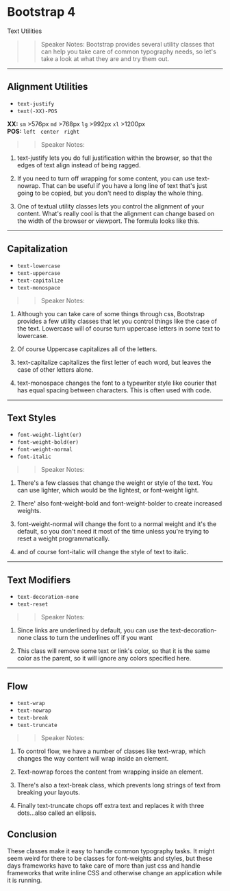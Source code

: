 <!-- .slide: data-state="title" -->

# Bootstrap 4

Text Utilities

> > Speaker Notes: Bootstrap provides several utility classes that can help you take care of common typography needs, so let's take a look at what they are and try them out.

---

<!-- .slide: data-state="hasicon" -->

## <i class="fa fa-font"></i> Alignment Utilities

- `text-justify`
- <span contenteditable>`text(-XX)-POS`</span>
<div class="sample">
<b>XX:</b> <code class="btn bg-success text-white">sm</code> >576px
<code class="btn bg-success text-white">md</code> >768px
<code class="btn bg-success text-white">lg</code> >992px
<code class="btn bg-success text-white">xl</code> >1200px<br>
<b>POS:</b> <code class="btn bg-danger text-white">left</code> &nbsp;
<code class="btn bg-danger text-white">center</code> &nbsp;
<code class="btn bg-danger text-white">right</code>
</div>

> > Speaker Notes:

1. text-justify lets you do full justification within the browser, so that the edges of text align instead of being ragged.

1. If you need to turn off wrapping for some content, you can use text-nowrap. That can be useful if you have a long line of text that's just going to be copied, but you don't need to display the whole thing.

1. One of textual utility classes lets you control the alignment of your content. What's really cool is that the alignment can change based on the width of the browser or viewport. The formula looks like this.

---

<!-- .slide: data-state="hasicon" -->

## <i class="fa fa-font"></i> Capitalization

- `text-lowercase`
- `text-uppercase`
- `text-capitalize`
- `text-monospace`

> > Speaker Notes:

1. Although you can take care of some things through css, Bootstrap provides a few utility classes that let you control things like the case of the text. Lowercase will of course turn uppercase letters in some text to lowercase.

1. Of course Uppercase capitalizes all of the letters.

1. text-capitalize capitalizes the first letter of each word, but leaves the case of other letters alone.

1. text-monospace changes the font to a typewriter style like courier that has equal spacing between characters. This is often used with code.

---

<!-- .slide: data-state="hasicon" -->

## <i class="fa fa-font"></i> Text Styles

- `font-weight-light(er)`
- `font-weight-bold(er)`
- `font-weight-normal`
- `font-italic`

> > Speaker Notes:

1. There's a few classes that change the weight or style of the text. You can use lighter, which would be the lightest, or font-weight light.

1. There' also font-weight-bold and font-weight-bolder to create increased weights.

1. font-weight-normal will change the font to a normal weight and it's the default, so you don't need it most of the time unless you're trying to reset a weight programmatically.

1. and of course font-italic will change the style of text to italic.

---

<!-- .slide: data-state="hasicon" -->

## <i class="fa fa-font"></i> Text Modifiers

- `text-decoration-none`
- `text-reset`

> > Speaker Notes:

1. Since links are underlined by default, you can use the text-decoration-none class to turn the underlines off if you want

1. This class will remove some text or link's color, so that it is the same color as the parent, so it will ignore any colors specified here.


---

<!-- .slide: data-state="hasicon" -->

## <i class="fa fa-font"></i> Flow

- `text-wrap`
- `text-nowrap`
- `text-break`
- `text-truncate`

> > Speaker Notes:

1. To control flow, we have a number of classes like text-wrap, which changes the way content will wrap inside an element.

1. Text-nowrap forces the content from wrapping inside an element.

1. There's also a text-break class, which prevents long strings of text from breaking your layouts.

1. Finally text-truncate chops off extra text and replaces it with three dots...also called an ellipsis.

## Conclusion

These classes make it easy to handle common typography tasks. It might seem weird for there to be classes for font-weights and styles, but these days frameworks have to take care of more than just css and handle frameworks that write inline CSS and otherwise change an application while it is running.
